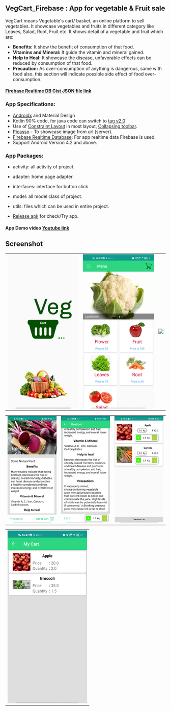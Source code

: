 VegCart_Firebase : App for vegetable &amp; Fruit sale
-----

VegCart means Vegetable's cart/ basket, an online platform to sell vegetables. It showcase vegetables and fruits in different category like Leaves, Salad, Root, Fruit etc. It shows detail of a vegetable and fruit which are:

- **Benefits:** It show the benefit of consumption of that food.
- **Vitamins and Mineral:** It guide the vitamin and mineral gained.
- **Help to Heal:** It showcase the disease, unfavorable effects can be reduced by consumption of that food.
- **Precaution:** As over-consumption of anything is dangerous, same with food also. this section will indicate possible side effect of food over-consumption.

#### [Firebase Realtime DB Gist JSON file link](https://gist.github.com/rahulkhatri19/4aa7e981ea008707c9808bad81e78edc)

### App Specifications: 

- [Androidx](https://developer.android.com/jetpack/androidx) and Material Design
- Kotlin 90% code, for java code can switch to [tag v2.0](https://github.com/rahulkhatri19/VegCart_Firebase/tree/v2.0)
- Use of [Constraint Layout](https://developer.android.com/training/constraint-layout) in most layout, [Collapsing toolbar](https://material.io/develop/android/components/collapsing-toolbar-layout/).
- [Picasso](https://square.github.io/picasso/) - To showcase image from url (server).
- [Firebase Realtime Database](https://firebase.google.com/docs/database): For app realtime data Firebase is used.
- Support Android Version 4.2 and above.

### App Packages:

- activity: all activity of project.
- adapter: home page adapter.
- interfaces: interface for button click
- model: all model class of project.
- utils: files which can be used in entire project.

- [Release apk](APK/VegCart.apk) for check/Try app. 

#### App Demo video [Youtube link](https://youtu.be/o5XZ_ZXkB6I)

Screenshot
----

<table>
  <tr>
    <td>
      <img src="screenshot/splash_screen.png" width=250 />
    </td>
    <td>
      <img src="screenshot/home_screen.png" width=250 />
    </td>
    <td>
      <img src="screenshot/flower_veg_screen.png" width=250 />
    </td>
  </tr>
</table> 

<table>
  <tr>
    <td>
      <img src="screenshot/detail_screen_1.png" width=250 />
    </td>
    <td>
      <img src="screenshot/detail_screen_2.png" width=250 />
    </td>
    <td>
      <img src="screenshot/order_screen.png" width=250 />
    </td>
  </tr>
</table> 

<table>
  <tr>
    <td>
      <img src="screenshot/cart_screen.png" width=250 />
    </td>
  </tr>
</table> 

